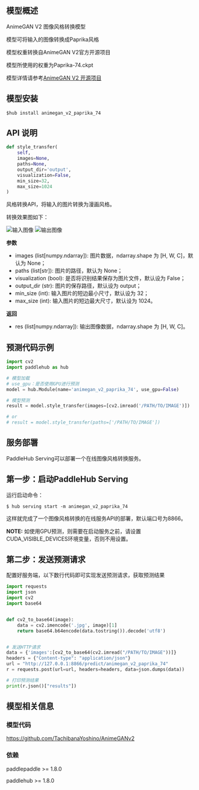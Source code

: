 ## 模型概述
AnimeGAN V2 图像风格转换模型

模型可将输入的图像转换成Paprika风格

模型权重转换自AnimeGAN V2官方开源项目

模型所使用的权重为Paprika-74.ckpt

模型详情请参考[AnimeGAN V2 开源项目](https://github.com/TachibanaYoshino/AnimeGANv2)

## 模型安装

```shell
$hub install animegan_v2_paprika_74
```


## API 说明

```python
def style_transfer(
    self,
    images=None,
    paths=None,
    output_dir='output',
    visualization=False,
    min_size=32,
    max_size=1024
)
```

风格转换API，将输入的图片转换为漫画风格。

转换效果图如下：

![输入图像](https://ai-studio-static-online.cdn.bcebos.com/bd002c4bb6a7427daf26988770bb18648b7d8d2bfd6746bfb9a429db4867727f)
![输出图像](https://ai-studio-static-online.cdn.bcebos.com/6574669d87b24bab9627c6e33896528b4a0bf5af1cd84ca29655d68719f2d551)


**参数**

* images (list\[numpy.ndarray\]): 图片数据，ndarray.shape 为 \[H, W, C\]，默认为 None；
* paths (list\[str\]): 图片的路径，默认为 None；
* visualization (bool): 是否将识别结果保存为图片文件，默认设为 False；
* output\_dir (str): 图片的保存路径，默认设为 output；
* min\_size (int): 输入图片的短边最小尺寸，默认设为 32；
* max\_size (int): 输入图片的短边最大尺寸，默认设为 1024。


**返回**

* res (list\[numpy.ndarray\]): 输出图像数据，ndarray.shape 为 \[H, W, C\]。


## 预测代码示例

```python
import cv2
import paddlehub as hub

# 模型加载
# use_gpu：是否使用GPU进行预测
model = hub.Module(name='animegan_v2_paprika_74', use_gpu=False)

# 模型预测
result = model.style_transfer(images=[cv2.imread('/PATH/TO/IMAGE')])

# or
# result = model.style_transfer(paths=['/PATH/TO/IMAGE'])
```

## 服务部署

PaddleHub Serving可以部署一个在线图像风格转换服务。

## 第一步：启动PaddleHub Serving

运行启动命令：
```shell
$ hub serving start -m animegan_v2_paprika_74
```

这样就完成了一个图像风格转换的在线服务API的部署，默认端口号为8866。

**NOTE:** 如使用GPU预测，则需要在启动服务之前，请设置CUDA\_VISIBLE\_DEVICES环境变量，否则不用设置。

## 第二步：发送预测请求

配置好服务端，以下数行代码即可实现发送预测请求，获取预测结果

```python
import requests
import json
import cv2
import base64


def cv2_to_base64(image):
    data = cv2.imencode('.jpg', image)[1]
    return base64.b64encode(data.tostring()).decode('utf8')


# 发送HTTP请求
data = {'images':[cv2_to_base64(cv2.imread("/PATH/TO/IMAGE"))]}
headers = {"Content-type": "application/json"}
url = "http://127.0.0.1:8866/predict/animegan_v2_paprika_74"
r = requests.post(url=url, headers=headers, data=json.dumps(data))

# 打印预测结果
print(r.json()["results"])
```


## 模型相关信息

### 模型代码

https://github.com/TachibanaYoshino/AnimeGANv2

### 依赖

paddlepaddle >= 1.8.0

paddlehub >= 1.8.0
